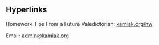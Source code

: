 ## Hyperlinks
Homework Tips From a Future Valedictorian: [kamiak.org/hw](/hw)

Email: [admin@kamiak.org](https://mail.google.com/mail/?view=cm&fs=1&to=admin@kamiak.org)
